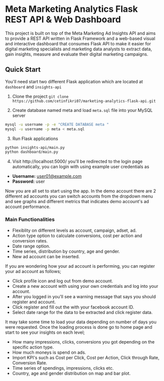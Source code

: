 # Meta Marketing Analytics Flask REST API & Web Dashboard
This project is built on top of the Meta Marketing Ad Insights API and aims to provide a REST API written in Flask Framework and a web-based visual and interactive dashboard that consumes Flask API to make it easier for digital marketing specialists and marketing data analysts to extract data, gain insights, measure and evaluate their digital marketing campaigns.

## Quick Start 

You'll need start two different Flask application which are located at ```dashboard``` and ```insights-api```

1. Clone the project
```git clone https://github.com/cetinfikri07/marketing-analytics-flask-api.git```

2. Create database named meta and load ```meta.sql``` file into your MySQL server
```bash
mysql -u username -p -e "CREATE DATABASE meta " 
mysql -u username -p meta < meta.sql
```
3. Run Flask applications
```bash
python insights-api/main.py
python dashboard/main.py
```
4. Visit http://localhost:5000/ you'll be redirected to the login page automatically, you can login with using example user credentials as
* **Username:** user01@example.com
* **Password:** user

Now you are all set to start using the app. In the demo account there are 2 different ad accounts you can switch accounts from the dropdown menu and see graphs and different metrics that indicates demo account's ad account performance. 

### Main Functionalities

* Flexiblity on different levels as account, campaign, adset, ad.
* Action type option to calculate conversions, cost per action and conversion rates.
* Date range option.
* Time series, distribution by country, age and gender.
* New ad account can be inserted.

If you are wondering how your ad account is performing, you can register your ad account as follows;
* Click profile icon and log out from demo account.
* Create a new account with using your own credentials and log into your account.
* After you logged in you'll see a warning message that says you should register and account.
* Click register and fill out the with your facebook account ID.
* Select date range for the data to be extracted and click register data.

It may take some time to load your data depending on number of days you were requested.
Once the loading process is done go to home page and start to see your insights on each level;

* How many impressions, clicks, conversions you got depending on the specific action type.
* How much moneys is spend on ads.
* Import KPI's such as Cost per Click, Cost per Action, Click through Rate, Conversion Rate.
* Time series of spendings, impressions, clicks etc.
* Country, age and gender distribution on map and bar plot.